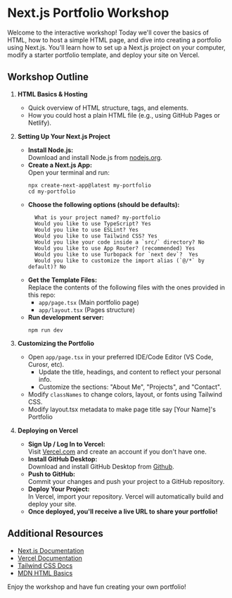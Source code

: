 # Next.js Portfolio Workshop

Welcome to the interactive workshop! Today we'll cover the basics of HTML, how to host a simple HTML page, and dive into creating a portfolio using Next.js. You'll learn how to set up a Next.js project on your computer, modify a starter portfolio template, and deploy your site on Vercel.

## Workshop Outline

1. **HTML Basics & Hosting**  
   - Quick overview of HTML structure, tags, and elements.
   - How you could host a plain HTML file (e.g., using GitHub Pages or Netlify).

2. **Setting Up Your Next.js Project**
   - **Install Node.js:**  
     Download and install Node.js from [nodejs.org](https://nodejs.org/).
   - **Create a Next.js App:**  
     Open your terminal and run:  
     ```
     npx create-next-app@latest my-portfolio
     cd my-portfolio
     ```
   - **Choose the following options (should be defaults):**
        ```
          What is your project named? my-portfolio
          Would you like to use TypeScript? Yes
          Would you like to use ESLint? Yes
          Would you like to use Tailwind CSS? Yes
          Would you like your code inside a `src/` directory? No
          Would you like to use App Router? (recommended) Yes
          Would you like to use Turbopack for `next dev`?  Yes
          Would you like to customize the import alias (`@/*` by default)? No
        ```
   - **Get the Template Files:**  
     Replace the contents of the following files with the ones provided in this repo:
     - `app/page.tsx` (Main portfolio page)
     - `app/layout.tsx` (Pages structure)
   - **Run development server:**
        ```
        npm run dev
        ```


3. **Customizing the Portfolio**
   - Open `app/page.tsx` in your preferred IDE/Code Editor (VS Code, Curosr, etc).
     - Update the title, headings, and content to reflect your personal info.
     - Customize the sections: "About Me", "Projects", and "Contact".
   - Modify `classNames` to change colors, layout, or fonts using Tailwind CSS.
   - Modify layout.tsx metadata to make page title say [Your Name]'s Portfolio

4. **Deploying on Vercel**
   - **Sign Up / Log In to Vercel:**  
     Visit [Vercel.com](https://vercel.com/) and create an account if you don't have one.
    - **Install GitHub Desktop:**  
     Download and install GitHub Desktop from [Github](https://desktop.github.com/download/).
   - **Push to GitHub:**  
     Commit your changes and push your project to a GitHub repository.
   - **Deploy Your Project:**  
     In Vercel, import your repository. Vercel will automatically build and deploy your site.
   - **Once deployed, you'll receive a live URL to share your portfolio!**

## Additional Resources
- [Next.js Documentation](https://nextjs.org/docs)
- [Vercel Documentation](https://vercel.com/docs)
- [Tailwind CSS Docs](https://v2.tailwindcss.com/docs)
- [MDN HTML Basics](https://developer.mozilla.org/en-US/docs/Learn/HTML)

Enjoy the workshop and have fun creating your own portfolio!
